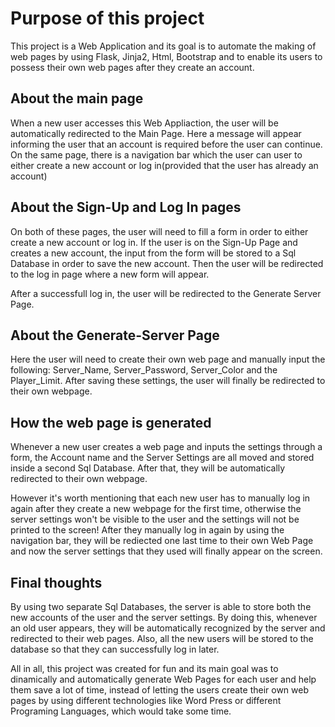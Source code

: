 # Purpose of this project

This project is a Web Application and its goal is to automate the making of web pages by using Flask, Jinja2, Html, Bootstrap  and to enable its users to possess their own web pages
after they create an account.

## About the main page
When a new user accesses this Web Appliaction, the user will be automatically redirected to the Main Page. Here a message will appear informing the user that an account
is required before the user can continue. On the same page, there is a navigation bar which the user can user to either create a new account or log in(provided that the
user has already an account)

## About the Sign-Up and Log In pages
On both of these pages, the user will need to fill a form in order to either create a new account or log in. If the user is on the Sign-Up Page and creates a new account,
the input from the form will be stored to a Sql Database in order to save the new account. Then the user will be redirected to the log in page where a new form will appear.

After a successfull log in, the user will be redirected to the Generate Server Page.

## About the Generate-Server Page
Here the user will need to create their own web page and manually input the following:  Server_Name, Server_Password, Server_Color and the Player_Limit. After saving these
settings, the user will finally be redirected to their own webpage.

## How the web page is generated
Whenever a new user creates a web page and inputs the settings through a form, the Account name and the Server Settings are all moved and stored inside a second Sql Database.
After that, they will be automatically redirected to their own webpage.

However it's worth mentioning that each new user has to manually log in again after they create a new webpage for the first time, otherwise the server settings won't be visible to the user
and the settings will not be printed to the screen! After they manually log in again by using the navigation bar, they will be rediected one last time to their own Web Page and now the server
settings that they used will finally appear on the screen.

## Final thoughts
By using two separate Sql Databases, the server is able to store both the new accounts of the user and the server settings. By doing this, whenever an old user appears, they
will be automatically recognized by the server and redirected to their web pages. Also, all the new users will be stored to the database so that they can successfully log in
later. 

All in all, this project was created for fun and its main goal was to dinamically and automatically generate Web Pages for each user and help them save a lot of time, instead of letting the
users  create their own web pages by using different technologies like Word Press or different Programing Languages, which would take some time.


